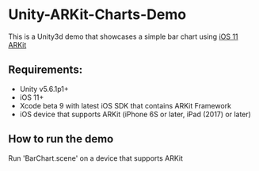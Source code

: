 # Unity-ARKit-Charts-Demo #


This is a Unity3d demo that showcases a simple bar chart using [iOS 11 ARKit](https://developer.apple.com/arkit/)

## Requirements: ##
* Unity v5.6.1p1+
* iOS 11+
* Xcode beta 9 with latest iOS SDK that contains ARKit Framework
* iOS device that supports ARKit (iPhone 6S or later, iPad (2017) or later)


## How to run the demo
Run 'BarChart.scene' on a device that supports ARKit
